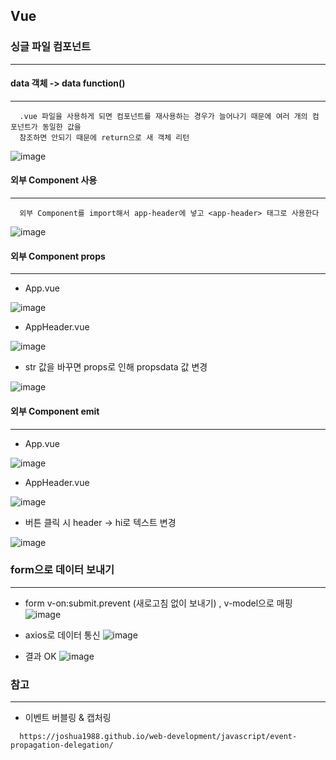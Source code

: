 ## Vue

### 싱글 파일 컴포넌트
---
  
  #### data 객체 -> data function()
  ---
  ```
    .vue 파일을 사용하게 되면 컴포넌트를 재사용하는 경우가 늘어나기 때문에 여러 개의 컴포넌트가 동일한 값을 
    참조하면 안되기 때문에 return으로 새 객체 리턴
  ```
  ![image](https://user-images.githubusercontent.com/76584547/138279955-f9a663e4-e0b9-4b71-9624-d005d43b9121.png)

  
  #### 외부 Component 사용 
  ---  
  ```
    외부 Component를 import해서 app-header에 넣고 <app-header> 태그로 사용한다
  ```
  ![image](https://user-images.githubusercontent.com/76584547/138281175-4a1a35da-d35f-4f2d-adb4-4ede3a267227.png)

  
  #### 외부 Component props
  ---
  + App.vue
  
  ![image](https://user-images.githubusercontent.com/76584547/138284503-8fed9a97-4255-42a0-a3e6-3462ef6c7cb5.png)

  + AppHeader.vue
  
  ![image](https://user-images.githubusercontent.com/76584547/138284583-31ed9029-61df-46ca-873b-7e58c40d2771.png)

  + str 값을 바꾸면 props로 인해 propsdata 값 변경
  
  ![image](https://user-images.githubusercontent.com/76584547/138284724-9a5a7cf1-e2c5-41da-a853-0539cbfa0062.png)


  #### 외부 Component emit
  ---
  + App.vue
  
  ![image](https://user-images.githubusercontent.com/76584547/138285070-abaabb2a-65eb-47fa-9209-a5b19501b448.png)

  + AppHeader.vue
  
  ![image](https://user-images.githubusercontent.com/76584547/138284915-1b844387-0096-4340-8e95-84e4144b46e1.png)

  + 버튼 클릭 시 header -> hi로 텍스트 변경
  
  ![image](https://user-images.githubusercontent.com/76584547/138285154-164f1d18-8614-4d06-8292-9fa5aab77d7a.png)
  

### form으로 데이터 보내기
---
+ form v-on:submit.prevent (새로고침 없이 보내기) , v-model으로 매핑
![image](https://user-images.githubusercontent.com/76584547/138295067-2c61101e-6ff7-40a3-93bf-b30fca82f2d1.png)

+ axios로 데이터 통신
![image](https://user-images.githubusercontent.com/76584547/138295163-6b689dbc-bad8-4a0f-bded-ae164451e12f.png)

+ 결과 OK
![image](https://user-images.githubusercontent.com/76584547/138295251-527a4162-2b84-4128-bc98-968f4043b0f6.png)


### 참고
---
  + 이벤트 버블링 & 캡처링
  ```
    https://joshua1988.github.io/web-development/javascript/event-propagation-delegation/
  ```
